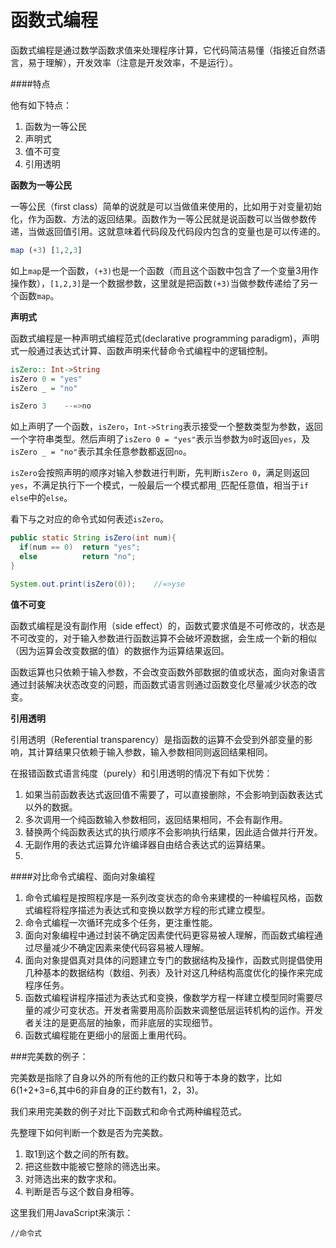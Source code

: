 # 函数式编程

函数式编程是通过数学函数求值来处理程序计算，它代码简洁易懂（指接近自然语言，易于理解），开发效率（注意是开发效率，不是运行）。

####特点

他有如下特点：

1. 函数为一等公民
2. 声明式
3. 值不可变
4. 引用透明

**函数为一等公民**

一等公民（first class）简单的说就是可以当做值来使用的，比如用于对变量初始化，作为函数、方法的返回结果。函数作为一等公民就是说函数可以当做参数传递，当做返回值引用。这就意味着代码段及代码段内包含的变量也是可以传递的。

```haskell
map (+3) [1,2,3]
```
如上`map`是一个函数，`(+3)`也是一个函数（而且这个函数中包含了一个变量3用作操作数），`[1,2,3]`是一个数据参数，这里就是把函数`(+3)`当做参数传递给了另一个函数`map`。

**声明式**

函数式编程是一种声明式编程范式(declarative programming paradigm)，声明式一般通过表达式计算、函数声明来代替命令式编程中的逻辑控制。

```haskell
isZero:: Int->String
isZero 0 = "yes"
isZero _ = "no"

isZero 3    --=>no
```
如上声明了一个函数，`isZero`，`Int->String`表示接受一个整数类型为参数，返回一个字符串类型。然后声明了`isZero 0 = "yes"`表示当参数为`0`时返回`yes`，及`isZero _ = "no"`表示其余任意参数都返回`no`。

`isZero`会按照声明的顺序对输入参数进行判断，先判断`isZero 0`，满足则返回`yes`，不满足执行下一个模式，一般最后一个模式都用`_`匹配任意值，相当于`if else`中的`else`。

看下与之对应的命令式如何表述`isZero`。

```java
public static String isZero(int num){
  if(num == 0)  return "yes";
  else          return "no";
}

System.out.print(isZero(0));    //=>yse
```

**值不可变**

函数式编程是没有副作用（side effect）的，函数式要求值是不可修改的，状态是不可改变的，对于输入参数进行函数运算不会破坏源数据，会生成一个新的相似（因为运算会改变数据的值）的数据作为运算结果返回。

函数运算也只依赖于输入参数，不会改变函数外部数据的值或状态，面向对象语言通过封装解决状态改变的问题，而函数式语言则通过函数变化尽量减少状态的改变。


**引用透明**

引用透明（Referential transparency）是指函数的运算不会受到外部变量的影响，其计算结果只依赖于输入参数，输入参数相同则返回结果相同。

在报错函数式语言纯度（purely）和引用透明的情况下有如下优势：

1. 如果当前函数表达式返回值不需要了，可以直接删除，不会影响到函数表达式以外的数据。
2. 多次调用一个纯函数输入参数相同，返回结果相同，不会有副作用。
3. 替换两个纯函数表达式的执行顺序不会影响执行结果，因此适合做并行开发。
4. 无副作用的表达式运算允许编译器自由结合表达式的运算结果。
5. 

####对比命令式编程、面向对象编程

1. 命令式编程是按照程序是一系列改变状态的命令来建模的一种编程风格，函数式编程将程序描述为表达式和变换以数学方程的形式建立模型。
2. 命令式编程一次循环完成多个任务，更注重性能。
3. 面向对象编程中通过封装不确定因素使代码更容易被人理解，而函数式编程通过尽量减少不确定因素来使代码容易被人理解。
4. 面向对象提倡真对具体的问题建立专门的数据结构及操作，函数式则提倡使用几种基本的数据结构（数组、列表）及针对这几种结构高度优化的操作来完成程序任务。
5. 函数式编程讲程序描述为表达式和变换，像数学方程一样建立模型同时需要尽量的减少可变状态。开发者需要用高阶函数来调整低层运转机构的运作。开发者关注的是更高层的抽象，而非底层的实现细节。
6. 函数式编程能在更细小的层面上重用代码。

###完美数的例子：

完美数是指除了自身以外的所有他的正约数只和等于本身的数字，比如6(1+2+3=6,其中6的非自身的正约数有1，2，3)。

我们来用完美数的例子对比下函数式和命令式两种编程范式。

先整理下如何判断一个数是否为完美数。

1. 取1到这个数之间的所有数。
2. 把这些数中能被它整除的筛选出来。
2. 对筛选出来的数字求和。
3. 判断是否与这个数自身相等。

这里我们用JavaScript来演示：

```
//命令式

```

